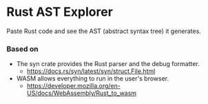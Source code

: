 # Rust AST Explorer

Paste Rust code and see the AST (abstract syntax tree) it generates.

### Based on

* The syn crate provides the Rust parser and the debug formatter.
  * https://docs.rs/syn/latest/syn/struct.File.html
* WASM allows everything to run in the user's browser.
  * https://developer.mozilla.org/en-US/docs/WebAssembly/Rust_to_wasm
